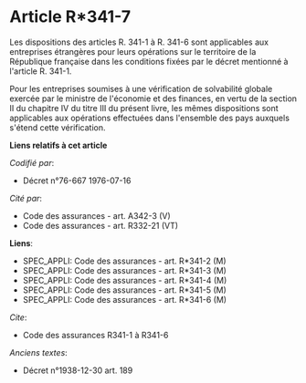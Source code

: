# Article R*341-7

Les dispositions des articles R. 341-1 à R. 341-6 sont applicables aux entreprises étrangères pour leurs opérations sur le
territoire de la République française dans les conditions fixées par le décret mentionné à l'article R. 341-1.

Pour les entreprises soumises à une vérification de solvabilité globale exercée par le ministre de l'économie et des
finances, en vertu de la section II du chapitre IV du titre III du présent livre, les mêmes dispositions sont applicables aux
opérations effectuées dans l'ensemble des pays auxquels s'étend cette vérification.

**Liens relatifs à cet article**

_Codifié par_:

  - Décret n°76-667 1976-07-16

_Cité par_:

  - Code des assurances - art. A342-3 (V)
  - Code des assurances - art. R332-21 (VT)

**Liens**:

  - SPEC_APPLI: Code des assurances - art. R*341-2 (M)
  - SPEC_APPLI: Code des assurances - art. R*341-3 (M)
  - SPEC_APPLI: Code des assurances - art. R*341-4 (M)
  - SPEC_APPLI: Code des assurances - art. R*341-5 (M)
  - SPEC_APPLI: Code des assurances - art. R*341-6 (M)

_Cite_:

  - Code des assurances R341-1 à R341-6

_Anciens textes_:

  - Décret n°1938-12-30 art. 189
